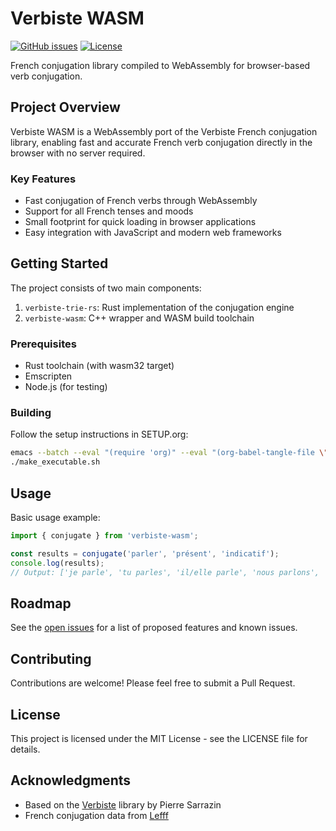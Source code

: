 # Verbiste WASM

[![GitHub issues](https://img.shields.io/github/issues/aygp-dr/verbiste-wasm)](https://github.com/aygp-dr/verbiste-wasm/issues)
[![License](https://img.shields.io/github/license/aygp-dr/verbiste-wasm)](https://github.com/aygp-dr/verbiste-wasm/blob/main/LICENSE)

French conjugation library compiled to WebAssembly for browser-based verb conjugation.

## Project Overview

Verbiste WASM is a WebAssembly port of the Verbiste French conjugation library, enabling fast and accurate French verb conjugation directly in the browser with no server required.

### Key Features

- Fast conjugation of French verbs through WebAssembly
- Support for all French tenses and moods
- Small footprint for quick loading in browser applications
- Easy integration with JavaScript and modern web frameworks

## Getting Started

The project consists of two main components:
1. `verbiste-trie-rs`: Rust implementation of the conjugation engine
2. `verbiste-wasm`: C++ wrapper and WASM build toolchain

### Prerequisites

- Rust toolchain (with wasm32 target)
- Emscripten
- Node.js (for testing)

### Building

Follow the setup instructions in SETUP.org:

```bash
emacs --batch --eval "(require 'org)" --eval "(org-babel-tangle-file \"SETUP.org\")"
./make_executable.sh
```

## Usage

Basic usage example:

```javascript
import { conjugate } from 'verbiste-wasm';

const results = conjugate('parler', 'présent', 'indicatif');
console.log(results);
// Output: ['je parle', 'tu parles', 'il/elle parle', 'nous parlons', 'vous parlez', 'ils/elles parlent']
```

## Roadmap

See the [open issues](https://github.com/aygp-dr/verbiste-wasm/issues) for a list of proposed features and known issues.

## Contributing

Contributions are welcome! Please feel free to submit a Pull Request.

## License

This project is licensed under the MIT License - see the LICENSE file for details.

## Acknowledgments

- Based on the [Verbiste](https://perso.b2b2c.ca/~sarrazip/dev/verbiste.html) library by Pierre Sarrazin
- French conjugation data from [Lefff](http://alpage.inria.fr/~sagot/lefff.html)